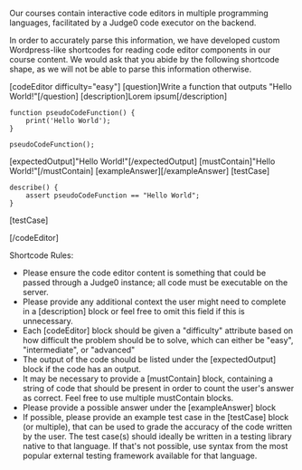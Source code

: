 Our courses contain interactive code editors in multiple programming languages, facilitated by a Judge0 code executor on the backend. 

In order to accurately parse this information, we have developed custom Wordpress-like shortcodes for reading code editor components in our course content. We would ask that you abide by the following shortcode shape, as we will not be able to parse this information otherwise. 

<!-- Example Code Editor Shortcode -->

[codeEditor difficulty="easy"]
[question]Write a function that outputs "Hello World!"[/question]
[description]Lorem ipsum[/description]

```language
function pseudoCodeFunction() {
    print('Hello World');
}

pseudoCodeFunction();
```

[expectedOutput]"Hello World!"[/expectedOutput]
[mustContain]"Hello World!"[/mustContain]
[exampleAnswer][/exampleAnswer]
[testCase]
```language
describe() {
    assert pseudoCodeFunction == "Hello World";
}
```
[testCase]

[/codeEditor]

<!-- End Example Code Editor Shortcode -->

Shortcode Rules:
- Please ensure the code editor content is something that could be passed through a Judge0 instance; all code must be executable on the server. 
- Please provide any additional context the user might need to complete in a [description] block or feel free to omit this field if this is unnecessary. 
- Each [codeEditor] block should be given a "difficulty" attribute based on how difficult the problem should be to solve, which can either be "easy", "intermediate", or "advanced"
- The output of the code should be listed under the [expectedOutput] block if the code has an output.
- It may be necessary to provide a [mustContain] block, containing a string of code that should be present in order to count the user's answer as correct. Feel free to use multiple mustContain blocks.
- Please provide a possible answer under the [exampleAnswer] block
- If possible, please provide an example test case in the [testCase] block (or multiple), that can be used to grade the accuracy of the code written by the user. The test case(s) should ideally be written in a testing library native to that language. If that's not possible, use syntax from the most popular external testing framework available for that language. 